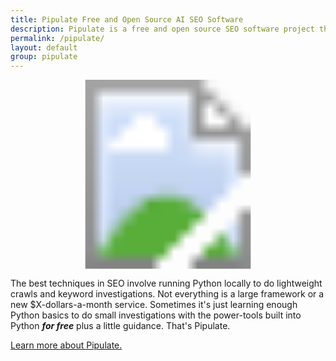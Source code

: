 ```yaml
---
title: Pipulate Free and Open Source AI SEO Software
description: Pipulate is a free and open source SEO software project that uses AI to automate SEO tasks. It runs locally on your machine so you can cycle IPs and automate web browsers without getting blocked or paying for a service. The rub is you're going to have to allow a normalized Linux server to run on your Windows or Mac laptop, and maybe have to learn something. Sorry.
permalink: /pipulate/
layout: default
group: pipulate
---
```


<div style="text-align:center;">
<svg width="80tw" viewbox="0 0 100 60">
  <image xlink:href="/assets/svg/pipulate-logo-white.svg" x="0" y="0" width="100%" height="100%" />
</svg>
</div>

The best techniques in SEO involve running Python locally to do lightweight
crawls and keyword investigations. Not everything is a large framework or a new
$X-dollars-a-month service. Sometimes it's just learning enough Python basics
to do small investigations with the power-tools built into Python ***for
free*** plus a little guidance. That's Pipulate.

<a href="https://pipulate.com/">Learn more about Pipulate.</a>

